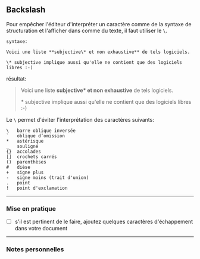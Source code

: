 ## Backslash

Pour empêcher l'éditeur d'interpréter un caractère comme de la syntaxe de structuration et l'afficher dans comme du texte, il faut utiliser le `\`.

    syntaxe:

    Voici une liste **subjective\* et non exhaustive** de tels logiciels.

    \* subjective implique aussi qu'elle ne contient que des logiciels libres :-)

résultat:

> Voici une liste **subjective\* et non exhaustive** de tels logiciels.
>
> \* subjective implique aussi qu'elle ne contient que des logiciels libres :-)


Le `\` permet d'éviter l'interprétation des caractères suivants:

    \   barre oblique inversée
    `   oblique d’omission
    *   astérisque
    _   souligné
    {}  accolades
    []  crochets carrés
    ()  parenthèses
    #   dièse
    +   signe plus
    -   signe moins (trait d'union)
    .   point
    !   point d'exclamation

---

### Mise en pratique

- [ ] s'il est pertinent de le faire, ajoutez quelques caractères d'échappement dans votre document

---

### Notes personnelles
